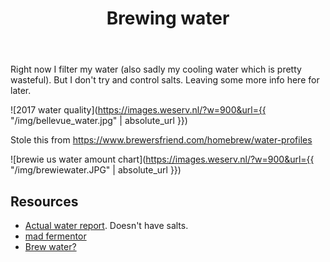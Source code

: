 ﻿---
layout: post
title: Brewing water
tags: [ beer ]
---
Right now I filter my water (also sadly my cooling water which is pretty wasteful). But I don't try and control salts. Leaving some more info here for later. 

![2017 water quality](https://images.weserv.nl/?w=900&url={{ "/img/bellevue_water.jpg" | absolute_url }})

Stole this from https://www.brewersfriend.com/homebrew/water-profiles

![brewie us water amount chart](https://images.weserv.nl/?w=900&url={{ "/img/brewiewater.JPG" | absolute_url }})

## Resources
- [Actual water report](https://utilities.bellevuewa.gov/UserFiles/Servers/Server_4779004/File/Utilities/Reports/Water%20Quality%20Report/2018/2018%20Bellevue%20Water%20Quality%20Report%20-%20English.pdf). Doesn't have salts.
- [mad fermentor](https://www.themadfermentationist.com/2008/09/i-think-that-water-treatment-has-made.html)
- [Brew water?](http://www.brewater.net/)
